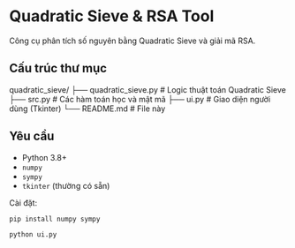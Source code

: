 # Quadratic Sieve & RSA Tool

Công cụ phân tích số nguyên bằng Quadratic Sieve và giải mã RSA.

## Cấu trúc thư mục

quadratic_sieve/
├── quadratic_sieve.py # Logic thuật toán Quadratic Sieve
├── src.py # Các hàm toán học và mật mã
├── ui.py # Giao diện người dùng (Tkinter)
└── README.md # File này

## Yêu cầu

-   Python 3.8+
-   `numpy`
-   `sympy`
-   `tkinter` (thường có sẵn)

Cài đặt:
```bash
pip install numpy sympy

python ui.py
